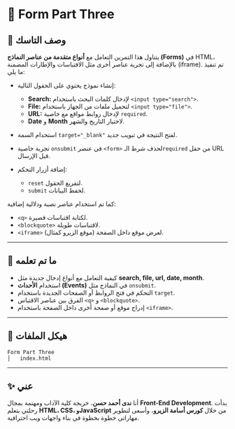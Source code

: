 

# 🧾 Form Part Three

## 📄 وصف التاسك

يتناول هذا التمرين التعامل مع **أنواع متقدمة من عناصر النماذج (Forms)** في HTML،
بالإضافة إلى تجربة عناصر أخرى مثل الاقتباسات والإطارات المضمنة (iframe).
تم تنفيذ ما يلي:

* إنشاء نموذج يحتوي على الحقول التالية:

  * **Search:** لإدخال كلمات البحث باستخدام `<input type="search">`.
  * **File:** لتحميل ملفات من الجهاز باستخدام `<input type="file">`.
  * **URL:** لإدخال روابط مواقع مع خاصية `required`.
  * **Date** و **Month** لاختيار التاريخ والشهر.
* استخدام السمة `target="_blank"` لفتح النتيجة في تبويب جديد.
* تجربة خاصية `onsubmit` في عنصر `<form>` لحذف شرط الـ`required` من حقل URL قبل الإرسال.
* إضافة أزرار التحكم:

  * `reset` لتفريغ الحقول.
  * `submit` لحفظ البيانات.

كما تم استخدام عناصر نصية ودلالية إضافية:

* `<q>` لكتابة اقتباسات قصيرة.
* `<blockquote>` لاقتباسات طويلة.
* `<iframe>` لعرض موقع داخل الصفحة (موقع الزيرو كمثال).

---

## 🧠 ما تم تعلمه

* كيفية التعامل مع أنواع إدخال جديدة مثل **search, file, url, date, month**.
* استخدام **الأحداث (Events)** في النماذج مثل `onsubmit`.
* التحكم في فتح الروابط أو الصفحات الجديدة باستخدام `target`.
* الفرق بين عناصر الاقتباس `<q>` و `<blockquote>`.
* إدراج موقع أو صفحة أخرى داخل الصفحة باستخدام `<iframe>`.

---

## 📂 هيكل الملفات

```
Form Part Three
│   index.html
```

---

## ✨ عني

أنا **ندى أحمد حسن**، خريجة كلية الآداب ومهتمة بمجال **Front-End Development**.
بدأت رحلتي بتعلم **HTML، CSS، وJavaScript** من خلال **كورس أسامة الزيرو**، وأسعى لتطوير مهاراتي خطوة بخطوة في بناء واجهات ويب احترافية.

